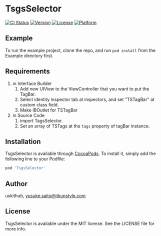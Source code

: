 # TsgsSelector

[![CI Status](https://img.shields.io/travis/yusuke-tech/TsgsSelector.svg?style=flat)](https://travis-ci.org/yusuke-tech/TsgsSelector)
[![Version](https://img.shields.io/cocoapods/v/TsgsSelector.svg?style=flat)](https://cocoapods.org/pods/TsgsSelector)
[![License](https://img.shields.io/cocoapods/l/TsgsSelector.svg?style=flat)](https://cocoapods.org/pods/TsgsSelector)
[![Platform](https://img.shields.io/cocoapods/p/TsgsSelector.svg?style=flat)](https://cocoapods.org/pods/TsgsSelector)

## Example

To run the example project, clone the repo, and run `pod install` from the Example directory first.

## Requirements

1. in Interface Builder
    1. Add new UIView to the ViewController that you want to put the TagBar.
    2. Select identity inspector tab at inspectors, and set "TSTagBar" at custom class field.
    3. Make IBOutlet for TSTagBar
2. in Source Code
    1. import TagsSelector.
    2. Set an array of TSTags at the `tags` property of tagBar instance.

## Installation

TsgsSelector is available through [CocoaPods](https://cocoapods.org). To install
it, simply add the following line to your Podfile:

```ruby
pod 'TsgsSelector'
```

## Author

uskithub, yusuke.saito@jibunstyle.com

## License

TsgsSelector is available under the MIT license. See the LICENSE file for more info.
